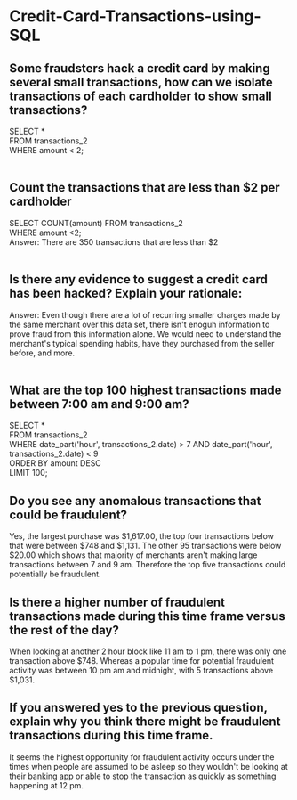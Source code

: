 # Credit-Card-Transactions-using-SQL

## Some fraudsters hack a credit card by making several small transactions, how can we isolate transactions of each cardholder to show small transactions?<br />
SELECT *<br />
FROM transactions_2<br />
WHERE amount < 2;<br />
<br />
## Count the transactions that are less than $2 per cardholder<br />
SELECT COUNT(amount) FROM transactions_2<br />
WHERE amount <2;<br />
Answer: There are 350 transactions that are less than $2<br />
<br />
## Is there any evidence to suggest a credit card has been hacked? Explain your rationale:<br />
Answer: Even though there are a lot of recurring smaller charges made by the same merchant over this data set, there isn't enoguh information to prove fraud from this information alone. We would need to understand the merchant's typical spending habits, have they purchased from the seller before, and more.<br /><br />

## What are the top 100 highest transactions made between 7:00 am and 9:00 am? <br />
SELECT * <br />
FROM transactions_2<br />
WHERE date_part('hour', transactions_2.date) > 7 AND date_part('hour', transactions_2.date) < 9<br />
ORDER BY amount DESC<br />
LIMIT 100;<br />

## Do you see any anomalous transactions that could be fraudulent? <br />
Yes, the largest purchase was $1,617.00, the top four transactions below that were between $748 and $1,131. The other 95 transactions were below $20.00 which shows that majority of merchants aren't making large transactions between 7 and 9 am. Therefore the top five transactions could potentially be fraudulent. 

## Is there a higher number of fraudulent transactions made during this time frame versus the rest of the day?<br />
When looking at another 2 hour block like 11 am to 1 pm, there was only one transaction above $748.
Whereas a popular time for potential fraudulent activity was between 10 pm am and midnight, with 5 transactions above $1,031.

## If you answered yes to the previous question, explain why you think there might be fraudulent transactions during this time frame.<br />
It seems the highest opportunity for fraudulent activity occurs under the times when people are assumed to be asleep so they wouldn't be looking at their banking app or able to stop the transaction as quickly as something happening at 12 pm.
